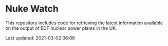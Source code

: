# Nuke Watch

This repository includes code for retrieving the latest information available on the output of EDF nuclear power plants in the UK.

Last updated: 2021-03-02 06:06